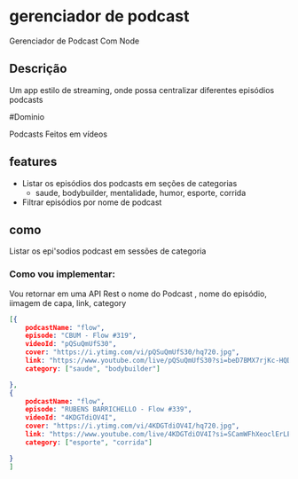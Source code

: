 # gerenciador de podcast

 Gerenciador de Podcast Com Node

## Descrição

Um app estilo de streaming, onde possa centralizar diferentes episódios podcasts

#Dominio

Podcasts Feitos em vídeos

## features

- Listar os episódios dos podcasts em seções de categorias
  - saude, bodybuilder, mentalidade, humor, esporte, corrida
- Filtrar episódios por nome de podcast

## como

Listar os epi'sodios podcast em sessões  de categoria

### Como vou implementar: 

Vou retornar em uma API Rest o nome do Podcast , nome do episódio, iimagem de capa, link, category

```json
[{
	podcastName: "flow",
	episode: "CBUM - Flow #319",
	videoId: "pQSuQmUfS30",
	cover: "https://i.ytimg.com/vi/pQSuQmUfS30/hq720.jpg",
	link: "https://www.youtube.com/live/pQSuQmUfS30?si=beD7BMX7rjKc-HQD",
	category: ["saude", "bodybuilder"]

},
{
	podcastName: "flow",
	episode: "RUBENS BARRICHELLO - Flow #339",
	videoId: "4KDGTdiOV4I",
	cover: "https://i.ytimg.com/vi/4KDGTdiOV4I/hq720.jpg",
	link: "https://www.youtube.com/live/4KDGTdiOV4I?si=SCamWFhXeoclErLE",
	category: ["esporte", "corrida"]

}
]
```
